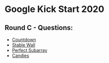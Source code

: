 # Google Kick Start 2020
## Round C - Questions:
- [Countdown](https://github.com/BlankCoders/GoogleKickStart2020_Solutions/blob/master/Round%20C/Countdown/Countdown_Question.md)
- [Stable Wall](https://github.com/BlankCoders/GoogleKickStart2020_Solutions/blob/master/Round%20C/Stable%20Wall/Question.md)
- [Perfect Subarray](https://github.com/BlankCoders/GoogleKickStart2020_Solutions/blob/master/Round%20C/Perfect%20Subarray/Perfect_Subarray_Question.md)
- [Candies](https://github.com/BlankCoders/GoogleKickStart2020_Solutions/blob/master/Round%20C/Candies/Candies_Question.md)
